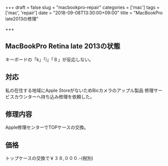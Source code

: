 +++
draft = false
slug = "macbookpro-repair"
categories = ['mac']
tags = ['mac', 'repair']
date = "2018-09-08T13:30:00+09:00"
title = "MacBookPro late2013の修理"

+++

## MacBookPro Retina late 2013の状態
キーボードの「k」「i」「８」が反応しない。

<!--more-->

## 対応
私の在住する地域にApple StoreがないためBicカメラのアップル製品
修理サービスカウンターへ持ち込み修理を依頼した。

## 修理内容
Apple修理センターでTOPケースの交換。

## 価格
トップケースの交換で￥３８,０００.-(税別)

